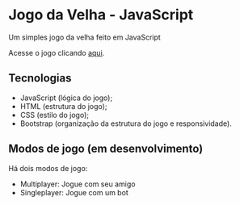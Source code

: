 # Jogo da Velha - JavaScript
Um simples jogo da velha feito em JavaScript

Acesse o jogo clicando [aqui](https://andrewhermelino.github.io/Jogo-da-Velha---JavaScript/index.html).

## Tecnologias
- JavaScript (lógica do jogo);
- HTML (estrutura do jogo);
- CSS (estilo do jogo);
- Bootstrap (organização da estrutura do jogo e responsividade).

## Modos de jogo (em desenvolvimento)
Há dois modos de jogo:
- Multiplayer: Jogue com seu amigo
- Singleplayer: Jogue com um bot
